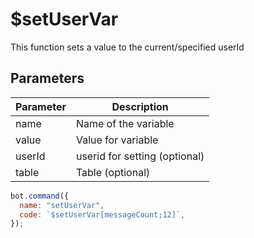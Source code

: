 # $setUserVar

This function sets a value to the current/specified userId

## Parameters

| Parameter | Description                   |
| --------- | ----------------------------- |
| name      | Name of the variable          |
| value     | Value for variable            |
| userId    | userid for setting (optional) |
| table     | Table (optional)              |

```javascript
bot.command({
  name: "setUserVar",
  code: `$setUserVar[messageCount;12]`,
});
```
